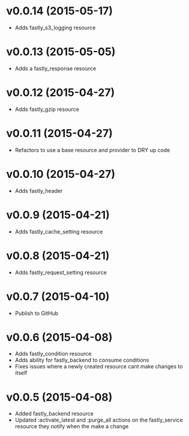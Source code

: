 v0.0.14 (2015-05-17)
====================
- Adds fastly_s3_logging resource

v0.0.13 (2015-05-05)
====================
- Adds a fastly_response resource

v0.0.12 (2015-04-27)
====================
- Adds fastly_gzip resource

v0.0.11 (2015-04-27)
====================
- Refactors to use a base resource and provider to DRY up code

v0.0.10 (2015-04-27)
====================
- Adds fastly_header

v0.0.9 (2015-04-21)
===================
- Adds fastly_cache_setting resource

v0.0.8 (2015-04-21)
===================
- Adds fastly_request_setting resource

v0.0.7 (2015-04-10)
===================
- Publish to GitHub

v0.0.6 (2015-04-08)
==================
- Adds fastly_condition resource
- Adds ability for fastly_backend to consume conditions
- Fixes issues where a newly created resource cant make changes to itself

v0.0.5 (2015-04-08)
===================
- Added fastly_backend resource
- Updated :activate_latest and :purge_all actions on the fastly_service resource they notify when the make a change
